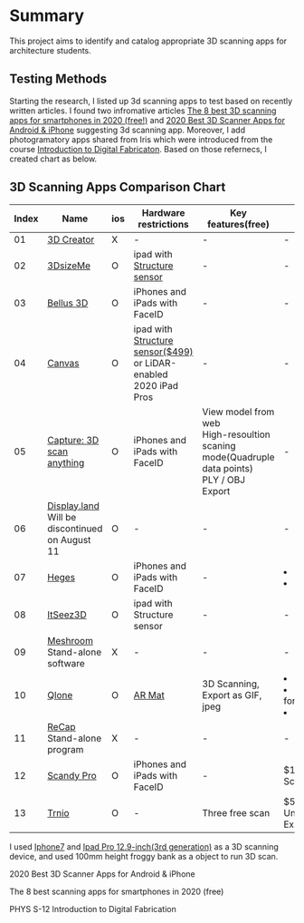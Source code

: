 
<h1>Summary</h1>
This project aims to identify and catalog appropriate 3D scanning apps for architecture students. 

<h2>Testing Methods</h2>

Starting the research, I listed up 3d scanning apps to test based on recently written articles. I found two infromative articles [The 8 best 3D scanning apps for smartphones in 2020 (free!)](https://www.aniwaa.com/buyers-guide/3d-scanners/best-3d-scanning-apps-smartphones/) and [2020 Best 3D Scanner Apps for Android & iPhone](https://all3dp.com/2/5-best-3d-scanner-apps-for-your-smartphone/) suggesting 3d scanning app. Moreover, I add photogramatory apps shared from Iris which were introduced from the course [Introduction to Digital Fabricaton](https://www.summer.harvard.edu/course-catalog/ssp-courses/introduction-to-digital-fabrication/34524). Based on those refernecs, I created chart as below.

<h2> 3D Scanning Apps Comparison Chart</h2>

| Index | Name | ios | Hardware restrictions | Key features(free) | Key features(paid) | Tutorials |Testing divece|
| ----- | ---- | --- |----------------- | -------------------- | ------------------- | ------------ |-------------|
| 01 | [3D Creator](https://play.google.com/store/apps/details?id=com.sonymobile.scan3d&hl=en) | X | - | - | - | - | - |
| 02 | [3DsizeMe](https://techmed3d.com/products/3dsizeme/) | O | ipad with [Structure sensor](https://techmed3d.com/products/structure-sensor-mark-ii/)    | - | - | - | - |
| 03 | [Bellus 3D](https://www.bellus3d.com/) | O | iPhones and iPads with FaceID | - | - | - | - |
| 04 | [Canvas](https://canvas.io/) | O | ipad with [Structure sensor($499)](https://canvas.io/package) or LiDAR-enabled 2020 iPad Pros | - | - | - |-|
| 05 | [Capture: 3D scan anything](https://apps.apple.com/us/app/capture-3d-scan-anything/id1444183458) | O | iPhones and iPads with FaceID  | View model from web <br> High-resoultion scaning mode(Quadruple data points)<br> PLY / OBJ Export | - | - | [Ipad Pro(3rd)](https://support.apple.com/kb/SP785?viewlocale=en_US&locale=en_US) |
| 06 | [Display.land](https://get.display.land/)<br> Will be discontinued on August 11 | O | - | - | - | - | - |
| 07 | [Heges](https://hege.sh/) | O | iPhones and iPads with FaceID | - | <li> $8.99 </li> <li>PLY / STL Export</li>| - | [Ipad Pro(3rd)](https://support.apple.com/kb/SP785?viewlocale=en_US&locale=en_US) |
| 08 | [ItSeez3D](https://itseez3d.com/) | O | ipad with Structure sensor   | - | - | - | - |
| 09 | [Meshroom](https://alicevision.org/)<br>Stand-alone software | X | - | - | - | - | - |
| 10 | [Qlone](https://www.qlone.pro/) | O | [AR Mat](https://28201f68-fc5e-48bf-ae38-d8fec5beca48.filesusr.com/ugd/0dc13a_00f1c793e9274ea4897766276c116ca1.pdf) | 3D Scanning, Export as GIF, jpeg | <li>$29.99</li> <li>Export model in various file format;OBJ,STL,FBX,USDZ,GLB,X3D,PLY,Video<li> | [How to use Qlone](https://www.youtube.com/watch?v=XkTaCOQ_OjI) | [Iphone7](https://support.apple.com/kb/SP743?viewlocale=en_US&locale=en_US) |
| 11 | [ReCap](https://www.autodesk.com/products/recap/overview)<br>Stand-alone program| X | - | - | - | - | - |
| 12 | [Scandy Pro](https://www.scandy.co/apps/scandy-pro) | O | iPhones and iPads with FaceID | - | $1.99/W, $5.99/M, $49.99/Y<br> Scan result editting in app | Useful links |[Ipad Pro(3rd)](https://support.apple.com/kb/SP785?viewlocale=en_US&locale=en_US)|
| 13 | [Trnio](https://www.trnio.com/) | O | - | Three free scan | $5.99<br> Unlimited 3D scanning<br>Export OBJ | [Photogrammetry with Trnio](https://www.youtube.com/watch?v=GW_qpSZhDbA) | [Iphone7](https://support.apple.com/kb/SP743?viewlocale=en_US&locale=en_US) |




I used [Iphone7](https://support.apple.com/kb/SP743?viewlocale=en_US&locale=en_US) and [Ipad Pro 12.9-inch(3rd generation)](https://support.apple.com/kb/SP785?viewlocale=en_US&locale=en_US) as a 3D scanning device, and used 100mm height froggy bank as a object to run 3D scan. 

2020 Best 3D Scanner Apps for Android & iPhone


The 8 best scanning apps for smartphones in 2020 (free)

PHYS S-12
Introduction to Digital Fabrication
